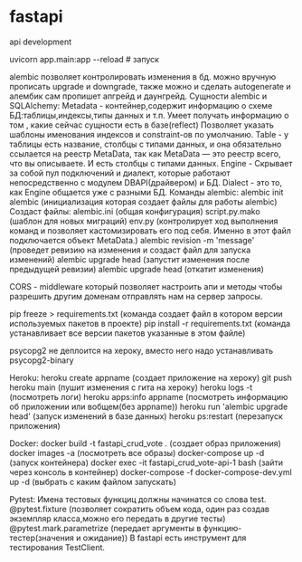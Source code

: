 # fastapi
api development

uvicorn app.main:app --reload   # запуск


alembic позволяет контролировать изменения в бд. можно вручную прописать upgrade и downgrade,
также можно и сделать autogenerate и алембик сам пропишет апгрейд и даунгрейд.
Сущности alembic и SQLAlchemy:
    Metadata -  контейнер,содержит информацию о схеме БД:таблицы,индексы,типы данных и т.п.
                Умеет получать информацию о том , какие сейчас сущности есть в базе(reflect)
                Позволяет указать шаблоны именования индексов и constraint-ов по умолчанию.
    Table -     у таблицы есть название, столбцы с типами данных, и она обязательно ссылается
                на реестр MetaData, так как MetaData — это реестр всего, что вы описываете.
                И есть столбцы с типами данных. 
    Engine -    Скрывает за собой пул подключений и диалект, которые работают непосредственно
                с модулем DBAPI(драйвером) и БД.
    Dialect -   это то, как Engine общается уже с разными БД.
Команды alembic:
    alembic init alembic (инициализация которая создает файлы для работы alembic)
        Создаст файлы:
            alembic.ini (общая конфигурация)
            script.py.mako (шаблон для новых миграций)
            env.py (контролирует ход выполнения команд и позволяет кастомизировать его под себя.
                    Именно в этот файл подключается объект MetaData.)
    alembic revision -m 'message' (проведет ревизию на изменения и создаст файл для запуска изменений)
    alembic upgrade head (запустит изменения после предыдущей ревизии)
    alembic upgrade head (откатит изменения)


CORS - middleware который позволяет настроить апи и методы чтобы разрешить другим доменам отправлять нам на сервер
запросы.


pip freeze > requirements.txt (команда создает файл в котором версии используемых пакетов в проекте)
pip install -r requirements.txt (команда устанавливает все версии пакетов указанные в этом файле)



psycopg2 не деплоится на хероку, вместо него надо устанавливать psycopg2-binary  


Heroku:
heroku create appname (создает приложение на хероку)
git push heroku main (пушит изменения с гита на хероку)
heroku logs -t  (посмотреть логи)
heroku apps:info appname (посмотреть информацию об приложении или вобщем(без appname))
heroku run 'alembic upgrade head' (запуск изменений в базе данных)
heroku ps:restart (перезапуск приложения)


Docker:
docker build -t fastapi_crud_vote .  (создает образ приложения)
docker images -a (посмотреть все образы)
docker-compose up -d (запуск контейнера)
docker exec -it  fastapi_crud_vote-api-1 bash (зайти через консоль в контейнер)
docker-compose -f docker-compose-dev.yml up -d (выбрать с каким файлом запускать)


Pytest:
Имена тестовых функциц должны начинатся со слова test.
@pytest.fixture (позволяет сократить объем кода, один раз создав экземпляр класса,можно его передать в другие тесты)
@pytest.mark.parametrize (передает аргументы в функцию-тестер(значения и ожидание))
В fastapi есть инструмент для тестирования TestClient. 
